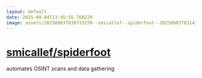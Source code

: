 ```yaml
---
layout: default
date: 2025-09-04T13:45:55.760229
image: assets/20250903T030733270--smicallef--spiderfoot--20250903T031427943--cropped.png
---
```


# [smicallef/spiderfoot](https://github.com/smicallef/spiderfoot)

automates OSINT scans and data gathering
